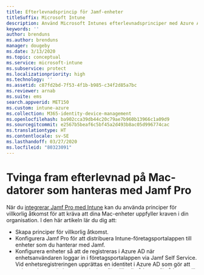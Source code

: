 ```yaml
---
title: Efterlevnadsprincip för Jamf-enheter
titleSuffix: Microsoft Intune
description: Använd Microsoft Intunes efterlevnadsprinciper med Azure Active Directorys villkorliga åtkomst för att skydda Jamf-hanterade enheter.
keywords: ''
author: brenduns
ms.author: brenduns
manager: dougeby
ms.date: 3/13/2020
ms.topic: conceptual
ms.service: microsoft-intune
ms.subservice: protect
ms.localizationpriority: high
ms.technology: ''
ms.assetid: c87fd2bd-7f53-4f1b-b985-c34f2d85a7bc
ms.reviewer: arnab
ms.suite: ems
search.appverid: MET150
ms.custom: intune-azure
ms.collection: M365-identity-device-management
ms.openlocfilehash: ba902cca39db44c20c79ae7b960b13966c1a09d9
ms.sourcegitcommit: e2567b5beaf6c5bf45a2d493b8ac05d996774cac
ms.translationtype: HT
ms.contentlocale: sv-SE
ms.lasthandoff: 03/27/2020
ms.locfileid: "80323091"
---
```

# <a name="enforce-compliance-on-macs-managed-with-jamf-pro"></a>Tvinga fram efterlevnad på Mac-datorer som hanteras med Jamf Pro

När du [integrerar Jamf Pro med Intune](conditional-access-integrate-jamf.md) kan du använda principer för villkorlig åtkomst för att kräva att dina Mac-enheter uppfyller kraven i din organisation.  I den här artikeln lär du dig att:  

- Skapa principer för villkorlig åtkomst.
- Konfigurera Jamf Pro för att distribuera Intune-företagsportalappen till enheter som du hanterar med Jamf.
- Konfigurera enheter så att de registreras i Azure AD när enhetsanvändaren loggar in i företagsportalappen via Jamf Self Service. Vid enhetsregistreringen upprättas en identitet i Azure AD som gör att enheten kan utvärderas av principer för villkorlig åtkomst för åtkomst till företagsresurser.  
 
Procedurerna i den här artikeln kräver åtkomst till både Intune- och Jamf Pro-konsolen.

## <a name="set-up-device-compliance-policies-in-intune"></a>Ställ in efterlevnadsprinciper för enheter i Intune

1. Logga in till [administrationscentret för Microsoft Endpoint Manager](https://go.microsoft.com/fwlink/?linkid=2109431).

2. Välj **Enheter** > **Efterlevnadsprinciper**. Om du använder en princip som du skapat tidigare väljer du den principen i konsolen och går sedan vidare till nästa steg i proceduren. Skapa en ny princip genom att välja **Skapa princip** och ange sedan information för en princip med *plattformen***macOS**. Konfigurera *Inställningar* och *Åtgärder vid inkompatibilitet* enligt organisationens krav och spara principen genom att välja **Skapa**.

3. Välj **Tilldelningar** i fönstret *Översikt* för principerna. Använd de tillgängliga alternativen och välj vilka Azure AD-användare (Azure Active Directory) och säkerhetsgrupper som principen ska tillämpas på. **Jamf-integreringen med Intune stöder inte efterlevnadsprinciper som tillämpas på enhetsgrupper.**

> [!NOTE]
> Jamf-integrering med Intune stöder bara AAD-användargrupper. Efterlevnadsprinciper för enheter som är riktade mot enhetsgrupper kommer inte att gälla.

4. Principen distribueras till användarna när du väljer **Spara**.  

Principer som du distribuerar tillämpas på enheterna som används av de tilldelade användarna. Enheternas kompatibilitet kontrolleras. Kompatibla enheter markeras som kompatibla i inställningen *Kräv att enheten är markerad som kompatibel* i Azure AD.  

> [!NOTE]
> Intune kräver fullständig diskkryptering för att vara kompatibelt.

## <a name="deploy-the-company-portal-app-for-macos-in-jamf-pro"></a>Distribuera företagsportalappen för macOS i Jamf Pro

Skapa en princip i Jamf Pro för att distribuera Intune-företagsportalen. Den här principen distribuerar företagsportalappen så att den är tillgänglig i Jamf Self Service. Skapa den här principen innan du skapar en princip i Jamf Pro som kräver att användare registrerar enheter i Azure AD.  

Stegen nedan kräver åtkomst till en macOS-enhet och till Jamf Pro-portalen. 

### <a name="to-deploy-the-company-portal-app"></a>Så här distribuerar du företagsportalappen  

1. På en macOS-enhet laddar du ned, men installerar inte, den aktuella versionen av [företagsportalappen för macOS](https://go.microsoft.com/fwlink/?linkid=862280). Du behöver bara en kopia av appen så att du kan ladda upp appen till Jamf Pro.  

2. Öppna Jamf Pro och gå till **Datorhantering** > **Paket**.

3. Skapa ett nytt paket med företagsportalappen för macOS och välj **Spara**.

4. Öppna **datorer** > **principer** och välj **ny**.

5. Använd nyttolasten **Allmänt** för att konfigurera inställningar för principen. Inställningarna bör vara:
   - Utlösare: välj **Registreringen är klar** och **Återkommande incheckning**
   - Körningsfrekvens: välj **En gång per dator**

6. Välj nyttolasten **paket** och klicka på **konfigurera**.

7. Klicka på **lägg till** för att välja paketet med företagsportalappen.

8. Välj **Installera** från popup-menyn **Åtgärd**.
9. Konfigurera inställningarna för paketet.

10. Välj fliken **Omfång** för att ange vilka datorer företagsportalappen ska installeras på. Välj **Spara**. Principen körs på enheter inom det angivna omfånget nästa gång den valda utlösaren aktiveras på datorn om villkoren i nyttolasten **Allmänt** är uppfyllda.

## <a name="create-a-policy-in-jamf-pro-to-have-users-register-their-devices-with-azure-active-directory"></a>Skapa en princip i Jamf Pro för att få användarna att registrera sina enheter med Azure Active Directory  

När du har [distribuerat företagsportalappen](conditional-access-assign-jamf.md#deploy-the-company-portal-app-for-macos-in-jamf-pro) för macOS via Jamf Pro Self Service kan du skapa Jamf Pro-principen som registrerar en användares enhet i Azure AD. 

Enhetsregistreringen kräver att en enhetsanvändare manuellt väljer Intune-företagsportalappen i JAMF Self Service. [Kontakta slutanvändarna](../fundamentals/end-user-educate.md) via e-post, Jamf Pro-aviseringar eller en annan lämplig metod och be dem att utföra denna åtgärd så att deras enheter registreras. 

> [!WARNING]
> Enheten registreras inte om företagsportalappen startas manuellt (t.ex. från Program eller mappen Nedladdningar). Om en slutanvändare startar företagsportalen manuellt visas varningen **AccountNotOnboarded**.

### <a name="to-create-the-registration-policy"></a>Så här skapar du registreringsprincipen  

1. I Jamf Pro går du till **Datorer** > **Principer** och skapar sedan en ny princip för enhetsregistrering.

2. Konfigurera nyttolasten **Microsoft Intune-integrering**, inklusive utlösare och körningsfrekvens.

3. Välj fliken **Omfång** och välj sedan att principen ska tillämpas på alla målenheter.

4. Välj fliken **Självbetjäning** för att göra principen tillgänglig i Jamf Self Service. Inkludera principen i kategorin **enhetsefterlevnad**. Klicka på **Spara**.

## <a name="validate-intune-and-jamf-integration"></a>Validera Intune- och Jamf-integreringen  

Använd Jamf Pro-konsolen för att bekräfta att kommunikationen mellan Jamf Pro och Microsoft Intune fungerar. 

- I Jamf Pro går du till **Inställningar** > **Global hantering** > **Microsoft Intune-integrering** och väljer **Test**.

    I konsolen visas ett meddelande som anger om anslutningen lyckades eller misslyckades.  

Kontrollera Jamf-konfigurationen om anslutningstestet från Jamf Pro-konsolen misslyckas. 


## <a name="removing-a-jamf-managed-device-from-intune"></a>Ta bort en Jamf-hanterad enhet från Intune

Om du vill ta bort en Jamf-hanterad enhet öppnar du Microsoft Endpoint Manager admin center och väljer **Enheter** > **Alla enheter**, väljer enheten och väljer sedan **Ta bort**.  Du kan aktivera massborttagning av enheter genom att välja flera enheter och klicka på **Ta bort**.

Få information om hur du [tar bort en Jamf-hanterad enhet i Jamf Pro-dokumenten](https://www.jamf.com/jamf-nation/articles/80/unmanaging-computers-while-preserving-their-inventory-information). Du kan även skicka in ett supportärende med [Jamf-support](https://www.jamf.com/support/) för ytterligare hjälp. 

## <a name="next-steps"></a>Nästa steg

- [Villkorlig åtkomst i Azure Active Directory](https://docs.microsoft.com/azure/active-directory/active-directory-conditional-access-azure-portal)
- [Kom igång med villkorlig åtkomst i Azure Active Directory](https://docs.microsoft.com/azure/active-directory/active-directory-conditional-access-azure-portal-get-started)

